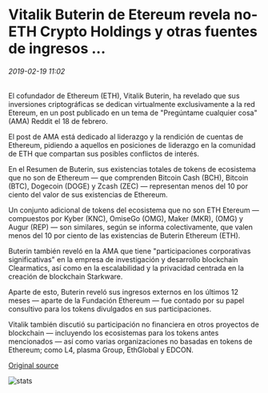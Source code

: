 # Vitalik Buterin de Etereum revela no-ETH Crypto Holdings y otras fuentes de ingresos ...

###### 2019-02-19 11:02

El cofundador de Ethereum (ETH), Vitalik Buterin, ha revelado que sus inversiones criptográficas se dedican virtualmente exclusivamente a la red Etereum, en un post publicado en un tema de "Pregúntame cualquier cosa" (AMA) Reddit el 18 de febrero.

El post de AMA está dedicado al liderazgo y la rendición de cuentas de Ethereum, pidiendo a aquellos en posiciones de liderazgo en la comunidad de ETH que compartan sus posibles conflictos de interés.

En el Resumen de Buterin, sus existencias totales de tokens de ecosistema que no son de Ethereum — que comprenden Bitcoin Cash (BCH), Bitcoin (BTC), Dogecoin (DOGE) y Zcash (ZEC) — representan menos del 10 por ciento del valor de sus existencias de Ethereum.

Un conjunto adicional de tokens del ecosistema que no son ETH Etereum — compuestos por Kyber (KNC), OmiseGo (OMG), Maker (MKR), (OMG) y Augur (REP) — son similares, según se informa colectivamente, que valen menos del 10 por ciento de las existencias de Buterin Ethereum (ETH).

Buterin también reveló en la AMA que tiene "participaciones corporativas significativas" en la empresa de investigación y desarrollo blockchain Clearmatics, así como en la escalabilidad y la privacidad centrada en la creación de blockchain Starkware.

Aparte de esto, Buterin reveló sus ingresos externos en los últimos 12 meses — aparte de la Fundación Ethereum — fue contado por su papel consultivo para los tokens divulgados en sus participaciones.

Vitalik también discutió su participación no financiera en otros proyectos de blockchain — incluyendo los ecosistemas para los tokens antes mencionados — así como varias organizaciones no basadas en tokens de Ethereum; como L4, plasma Group, EthGlobal y EDCON.

[Original source](https://cointelegraph.com/news/ethereums-vitalik-buterin-discloses-non-eth-crypto-holdings-and-other-revenue-sources)

![stats](https://c.statcounter.com/11760860/0/a89fa40b/1/ "stats")